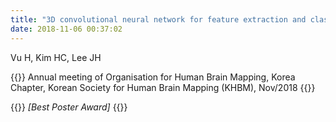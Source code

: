 ```yaml
---
title: "3D convolutional neural network for feature extraction and classification of fMRI volumes"
date: 2018-11-06 00:37:02
---
```


Vu H, Kim HC, Lee JH 

{{<format bright-green>}}
Annual meeting of Organisation for Human Brain Mapping, Korea Chapter, Korean Society for Human Brain Mapping (KHBM), Nov/2018
{{</format>}}

{{<format teal>}}
_[Best Poster Award]_
{{</format>}}
